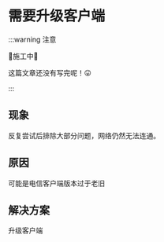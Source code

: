 # 需要升级客户端
:::warning 注意

🚧施工中🚧

这篇文章还没有写完呢！😛

:::
## 现象
反复尝试后排除大部分问题，网络仍然无法连通。
## 原因
可能是电信客户端版本过于老旧
## 解决方案
升级客户端
